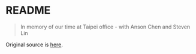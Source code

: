 # README

> In memory of our time at Taipei office - with Anson Chen and Steven Lin

Original source is [here](https://github.com/xxi511/mailSender).